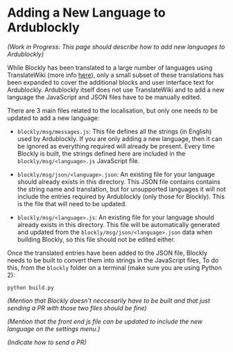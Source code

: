 # Adding a New Language to Ardublockly
_(Work in Progress: This page should describe how to add new languages to Ardublockly)_

While Blockly has been translated to a large number of languages using TranslateWiki (more info [here](https://developers.google.com/blockly/hacking/translating)), only a small subset of these translations has been expanded to cover the additional blocks and user interface text for Ardublockly. Ardublockly itself does not use TranslateWiki and to add a new language the JavaScript and JSON files have to be manually edited.

There are 3 main files related to the localisation, but only one needs to be updated to add a new language:

* `blockly/msg/messages.js`: This file defines all the strings (in English) used by Ardublockly. If you are only adding a new language, then it can be ignored as everything required will already be present. Every time Blockly is built, the strings defined here are included in the `blockly/msg/<language>.js` JavaScript file.

* `blockly/msg/json/<language>.json`: An existing file for your language should already exists in this directory. This JSON file contains contains the string name and translation, but for unsupported languages it will not include the entries required by Ardublockly (only those for Blockly). This is the file that will need to be updated.

* `blockly/msg/<language>.js`: An existing file for your language should already exists in this directory. This file will be automatically generated and updated from the `blockly/msg/json/<language>.json` data when building Blockly, so this file should not be edited either.



Once the translated entries have been added to the JSON file, Blockly needs to be built to convert them into strings in the JavaScript files, To do this, from the `blockly` folder on a terminal (make sure you are using Python 2):

```
python build.py
```

_(Mention that Blockly doesn't neccesarily have to be built and that just sending a PR with those two files should be fine)_

_(Mention that the front end js file can be updated to include the new language on the settings menu.)_

_(Indicate how to send a PR)_